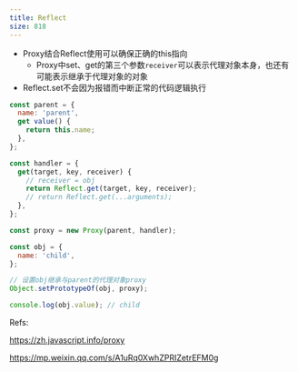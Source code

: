 ```yaml
---
title: Reflect
size: 818
---
```

- Proxy结合Reflect使用可以确保正确的this指向
  - Proxy中set、get的第三个参数`receiver`可以表示代理对象本身，也还有可能表示继承于代理对象的对象
- Reflect.set不会因为报错而中断正常的代码逻辑执行

```javascript
const parent = {
  name: 'parent',
  get value() {
    return this.name;
  },
};

const handler = {
  get(target, key, receiver) {
    // receiver = obj
    return Reflect.get(target, key, receiver);
    // return Reflect.get(...arguments);
  },
};

const proxy = new Proxy(parent, handler);

const obj = {
  name: 'child',
};

// 设置obj继承与parent的代理对象proxy
Object.setPrototypeOf(obj, proxy);

console.log(obj.value); // child
```



Refs:

https://zh.javascript.info/proxy

https://mp.weixin.qq.com/s/A1uRq0XwhZPRIZetrEFM0g
